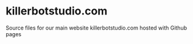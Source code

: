 # killerbotstudio.com
Source files for our main website killerbotstudio.com hosted with Github pages 
